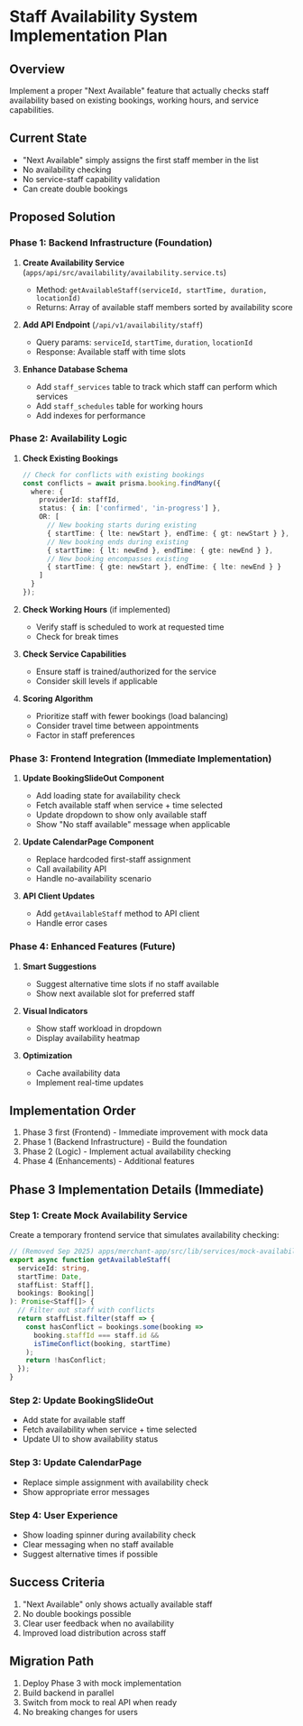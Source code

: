 # Staff Availability System Implementation Plan

## Overview
Implement a proper "Next Available" feature that actually checks staff availability based on existing bookings, working hours, and service capabilities.

## Current State
- "Next Available" simply assigns the first staff member in the list
- No availability checking
- No service-staff capability validation
- Can create double bookings

## Proposed Solution

### Phase 1: Backend Infrastructure (Foundation)
1. **Create Availability Service** (`apps/api/src/availability/availability.service.ts`)
   - Method: `getAvailableStaff(serviceId, startTime, duration, locationId)`
   - Returns: Array of available staff members sorted by availability score

2. **Add API Endpoint** (`/api/v1/availability/staff`)
   - Query params: `serviceId`, `startTime`, `duration`, `locationId`
   - Response: Available staff with time slots

3. **Enhance Database Schema**
   - Add `staff_services` table to track which staff can perform which services
   - Add `staff_schedules` table for working hours
   - Add indexes for performance

### Phase 2: Availability Logic
1. **Check Existing Bookings**
   ```typescript
   // Check for conflicts with existing bookings
   const conflicts = await prisma.booking.findMany({
     where: {
       providerId: staffId,
       status: { in: ['confirmed', 'in-progress'] },
       OR: [
         // New booking starts during existing
         { startTime: { lte: newStart }, endTime: { gt: newStart } },
         // New booking ends during existing
         { startTime: { lt: newEnd }, endTime: { gte: newEnd } },
         // New booking encompasses existing
         { startTime: { gte: newStart }, endTime: { lte: newEnd } }
       ]
     }
   });
   ```

2. **Check Working Hours** (if implemented)
   - Verify staff is scheduled to work at requested time
   - Check for break times

3. **Check Service Capabilities**
   - Ensure staff is trained/authorized for the service
   - Consider skill levels if applicable

4. **Scoring Algorithm**
   - Prioritize staff with fewer bookings (load balancing)
   - Consider travel time between appointments
   - Factor in staff preferences

### Phase 3: Frontend Integration (Immediate Implementation)
1. **Update BookingSlideOut Component**
   - Add loading state for availability check
   - Fetch available staff when service + time selected
   - Update dropdown to show only available staff
   - Show "No staff available" message when applicable

2. **Update CalendarPage Component**
   - Replace hardcoded first-staff assignment
   - Call availability API
   - Handle no-availability scenario

3. **API Client Updates**
   - Add `getAvailableStaff` method to API client
   - Handle error cases

### Phase 4: Enhanced Features (Future)
1. **Smart Suggestions**
   - Suggest alternative time slots if no staff available
   - Show next available slot for preferred staff

2. **Visual Indicators**
   - Show staff workload in dropdown
   - Display availability heatmap

3. **Optimization**
   - Cache availability data
   - Implement real-time updates

## Implementation Order
1. Phase 3 first (Frontend) - Immediate improvement with mock data
2. Phase 1 (Backend Infrastructure) - Build the foundation
3. Phase 2 (Logic) - Implement actual availability checking
4. Phase 4 (Enhancements) - Additional features

## Phase 3 Implementation Details (Immediate)

### Step 1: Create Mock Availability Service
Create a temporary frontend service that simulates availability checking:
```typescript
// (Removed Sep 2025) apps/merchant-app/src/lib/services/mock-availability.service.ts
export async function getAvailableStaff(
  serviceId: string,
  startTime: Date,
  staffList: Staff[],
  bookings: Booking[]
): Promise<Staff[]> {
  // Filter out staff with conflicts
  return staffList.filter(staff => {
    const hasConflict = bookings.some(booking => 
      booking.staffId === staff.id &&
      isTimeConflict(booking, startTime)
    );
    return !hasConflict;
  });
}
```

### Step 2: Update BookingSlideOut
- Add state for available staff
- Fetch availability when service + time selected
- Update UI to show availability status

### Step 3: Update CalendarPage
- Replace simple assignment with availability check
- Show appropriate error messages

### Step 4: User Experience
- Show loading spinner during availability check
- Clear messaging when no staff available
- Suggest alternative times if possible

## Success Criteria
1. "Next Available" only shows actually available staff
2. No double bookings possible
3. Clear user feedback when no availability
4. Improved load distribution across staff

## Migration Path
1. Deploy Phase 3 with mock implementation
2. Build backend in parallel
3. Switch from mock to real API when ready
4. No breaking changes for users
